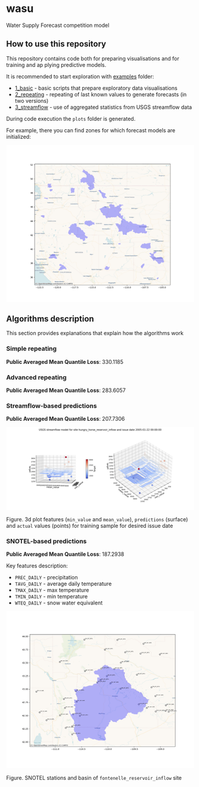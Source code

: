 # wasu

Water Supply Forecast competition model

## How to use this repository

This repository contains code both for preparing visualisations and for training and ap
plying predictive models.

It is recommended to start exploration with [examples](./examples) folder:

- [1_basic](./examples/1_basic) - basic scripts that prepare exploratory data visualisations
- [2_repeating](./examples/2_repeating) - repeating of last known values to generate forecasts (in two versions)
- [3_streamflow](./examples/3_streamflow) - use of aggregated statistics from USGS streamflow data 


During code execution the `plots` folder is generated. 

For example, there you can find zones for which forecast models are initialized:

![spatial_extend.png](examples%2Fplots%2Fspatial%2Fspatial_extend.png)

## Algorithms description 

This section provides explanations that explain how the algorithms work 

### Simple repeating 

**Public Averaged Mean Quantile Loss**: 330.1185

### Advanced repeating 

**Public Averaged Mean Quantile Loss**: 283.6057

### Streamflow-based predictions

**Public Averaged Mean Quantile Loss**: 207.7306 

![2005-01-22 00:00:00_site_hungry_horse_reservoir_inflow.png](examples%2Fplots%2Fusgs_streamflow_3d%2F2005-01-22%2000%3A00%3A00_site_hungry_horse_reservoir_inflow.png)

Figure. 3d plot features (`min_value` and `mean_value`), `predictions` (surface) and `actual` values (points) for training sample for
desired issue date

### SNOTEL-based predictions

**Public Averaged Mean Quantile Loss**: 187.2938

Key features description: 

- `PREC_DAILY` - precipitation
- `TAVG_DAILY` - average daily temperature
- `TMAX_DAILY` - max temperature
- `TMIN_DAILY` - min temperature
- `WTEQ_DAILY` - snow water equivalent	

![spatial_extend_snotel_fontenelle_reservoir_inflow.png](examples%2Fplots%2Fspatial_with_snotel_stations%2Fspatial_extend_snotel_fontenelle_reservoir_inflow.png)

Figure. SNOTEL stations and basin of `fontenelle_reservoir_inflow` site